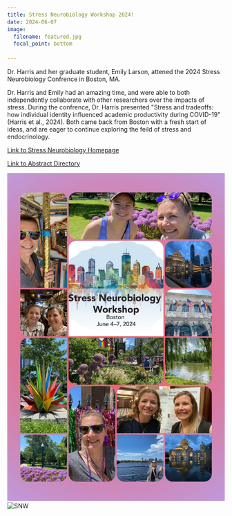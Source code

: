 ```yaml
---
title: Stress Neurobiology Workshop 2024!
date: 2024-06-07
image:
  filename: featured.jpg
  focal_point: bottom
  
---
```

Dr. Harris and her graduate student, Emily Larson, attened the 2024 Stress Neurobiology Confrence in Boston, MA.
<!--more-->

Dr. Harris and Emily had an amazing time, and were able to both independently collaborate with other researchers over the impacts of stress. During the confrence, Dr. Harris presented "Stress and tradeoffs: how individual identity influenced academic productivity during COVID-19" (Harris et al., 2024).  Both came back from Boston with a fresh start of ideas, and are eager to continue exploring the feild of stress and endocrinology.

[Link to Stress Neurobiology Homepage](https://www.stress2024.com/)

[Link to Abstract Directory](https://docs.google.com/document/d/1YBes_J4gVYa3HKvws-6KeQSqHEU-e2xu0rGxlOvxNe0/edit)

![collage_SNW](https://github.com/breanna-n-harris/Harris-lab-website/blob/97bbb07637ad037a4120bb8909e873a3346dd8c2/content/post/Stress_Neuro/featured.jpg)
![SNW](https://images.squarespace-cdn.com/content/v1/63921ba43013422d088b1b66/bacc8baa-9fd5-4bc9-b174-d2f4d9886652/SNW+Logo.jpg?format=2500w)

